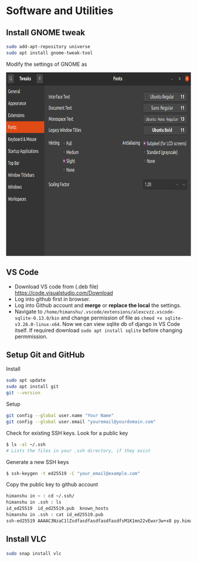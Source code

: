 # Software and Utilities

## Install GNOME tweak

```bash
sudo add-apt-repository universe
sudo apt install gnome-tweak-tool
```

Modify the settings of GNOME as

<p align='center'>
    <img src="FontSettings.png" height=500 width=auto>
</p>

## VS Code

- Download VS code from (.deb file) https://code.visualstudio.com/Download
- Log into github first in browser.
- Log into Github account and **merge** or **replace the local** the settings.
- Navigate to `/home/himanshu/.vscode/extensions/alexcvzz.vscode-sqlite-0.13.0/bin` and change permission of file as `chmod +x sqlite-v3.26.0-linux-x64`. Now we can view sqlite db of django in VS Code itself. If required download `sudo apt install sqlite` before changing permmission.

## Setup Git and GitHub

Install

```bash
sudo apt update
sudo apt install git
git --version
```

Setup

```bash
git config --global user.name "Your Name"
git config --global user.email "youremail@yourdomain.com"
```

Check for existing SSH keys. Look for a public key

```bash
$ ls -al ~/.ssh
# Lists the files in your .ssh directory, if they exist
```

Generate a new SSH keys

```bash
$ ssh-keygen -t ed25519 -C "your_email@example.com"
```

Copy the public key to github account

```bash
himanshu in ~ : cd ~/.ssh/
himanshu in .ssh : ls
id_ed25519  id_ed25519.pub  known_hosts
himanshu in .ssh : cat id_ed25519.pub 
ssh-ed25519 AAAAC3NzaC1lZsdfasdfasdfasdfasdfsM1K1mn22vEwxr3w+x8 py.himanshu.patel@gmail.com
```

## Install VLC

```bash
sudo snap install vlc
```
